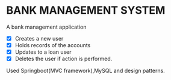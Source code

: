 # BANK MANAGEMENT SYSTEM #

A bank management application 

- [X] Creates a new user
- [X] Holds records of the accounts
- [X] Updates to a loan user
- [X] Deletes the user if action is performed.
  
Used Springboot(MVC framework),MySQL and design patterns.
